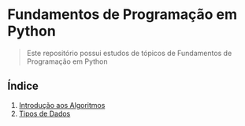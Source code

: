 # Fundamentos de Programação em Python

> Este repositório possui estudos de tópicos de Fundamentos de Programação em Python

## Índice

1. [Introdução aos Algoritmos](https://gthub.com/elvinmatheus/universidade/tree/main/Fundamentos%20de%20Programa%C3%A7%C3%A3o%20em%20Python/1.%20%20Introdu%C3%A7%C3%A3o%20aos%20Algoritmos)
2. [Tipos de Dados](https://github.com/elvinmatheus/universidade/tree/main/Fundamentos%20de%20Programa%C3%A7%C3%A3o%20em%20Python/2.%20Tipos%20de%20Dados)
